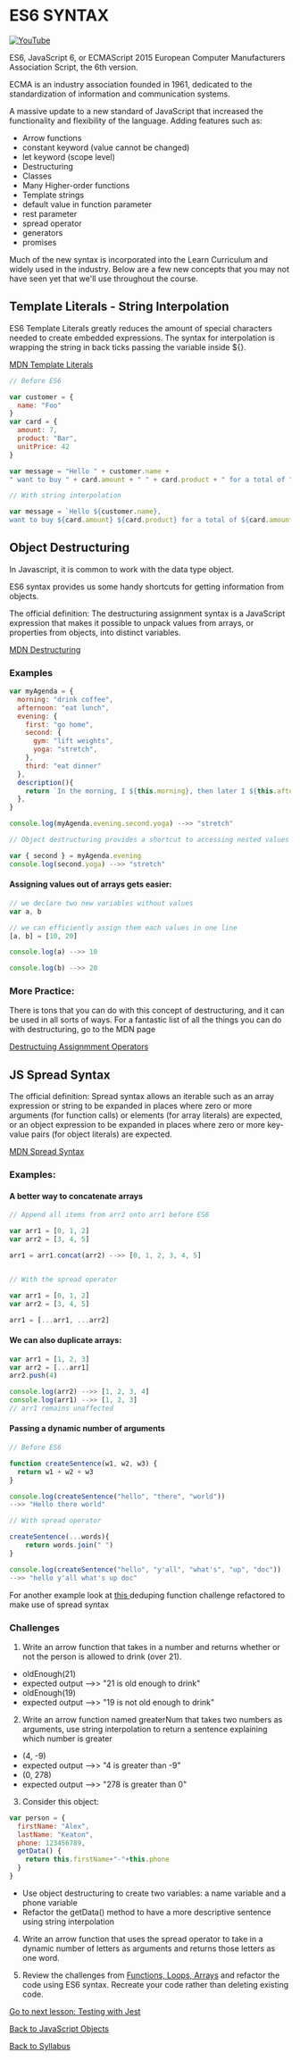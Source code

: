 # ES6 SYNTAX

[![YouTube](http://img.youtube.com/vi/J5j3wymMoz4/0.jpg)](https://www.youtube.com/watch?v=J5j3wymMoz4)

ES6, JavaScript 6, or ECMAScript 2015
European Computer Manufacturers Association Script, the 6th version.

ECMA is an industry association founded in 1961, dedicated to the standardization of information and communication systems.

A massive update to a new standard of JavaScript that increased the functionality and flexibility of the language. Adding features such as:

* Arrow functions
* constant keyword (value cannot be changed)
* let keyword (scope level)
* Destructuring
* Classes
* Many Higher-order functions
* Template strings
* default value in function parameter
* rest parameter
* spread operator
* generators
* promises

Much of the new syntax is incorporated into the Learn Curriculum and widely used in the industry.  Below are a few new concepts that you may not have seen yet that we'll use throughout the course.

## Template Literals - String Interpolation

ES6 Template Literals greatly reduces the amount of special characters needed to create embedded expressions. The syntax for interpolation is wrapping the string in back ticks passing the variable inside ${}.

<a href="https://developer.mozilla.org/en-US/docs/Web/JavaScript/Reference/Template_literals" target="_blank">MDN Template Literals</a>

```javascript
// Before ES6

var customer = {
  name: "Foo"
}
var card = {
  amount: 7,
  product: "Bar",
  unitPrice: 42
}

var message = "Hello " + customer.name +
" want to buy " + card.amount + " " + card.product + " for a total of " + (card.amount * card.unitPrice) + " bucks?"

// With string interpolation

var message = `Hello ${customer.name},
want to buy ${card.amount} ${card.product} for a total of ${card.amount * card.unitPrice} bucks?`

```

## Object Destructuring

In Javascript, it is common to work with the data type object.

ES6 syntax provides us some handy shortcuts for getting information from objects.

The official definition: The destructuring assignment syntax is a JavaScript expression that makes it possible to unpack values from arrays, or properties from objects, into distinct variables.

<a href="https://developer.mozilla.org/en-US/docs/Web/JavaScript/Reference/Operators/Destructuring_assignment" target="_blank">MDN Destructuring</a>

### Examples

``` javascript
var myAgenda = {
  morning: "drink coffee",
  afternoon: "eat lunch",
  evening: {
    first: "go home",
    second: {
      gym: "lift weights",
      yoga: "stretch",
    },
    third: "eat dinner"
  },
  description(){
    return `In the morning, I ${this.morning}, then later I ${this.afternoon}.`
  },
}

console.log(myAgenda.evening.second.yoga) -->> "stretch"

// Object destructuring provides a shortcut to accessing nested values

var { second } = myAgenda.evening
console.log(second.yoga) -->> "stretch"
```


#### Assigning values out of arrays gets easier:

```javascript
// we declare two new variables without values
var a, b

// we can efficiently assign them each values in one line
[a, b] = [10, 20]

console.log(a) -->> 10

console.log(b) -->> 20
```

### More Practice:

There is tons that you can do with this concept of destructuring, and it can be used in all sorts of ways. For a fantastic list of all the things you can do with destructuring, go to the MDN page

<a href="https://developer.mozilla.org/en-US/docs/Web/JavaScript/Reference/Operators/Destructuring_assignment" target="_blank">Destructuing Assignmment Operators</a>

## JS Spread Syntax

The official definition: Spread syntax allows an iterable such as an array expression or string to be expanded in places where zero or more
arguments (for function calls) or elements (for array literals) are expected, or an object expression to be expanded
in places where zero or more key-value pairs (for object literals) are expected.

<a href="https://developer.mozilla.org/en-US/docs/Web/JavaScript/Reference/Operators/Spread_syntax" target="_blank">MDN Spread Syntax</a>

### Examples:

#### A better way to concatenate arrays

```javascript
// Append all items from arr2 onto arr1 before ES6

var arr1 = [0, 1, 2]
var arr2 = [3, 4, 5]

arr1 = arr1.concat(arr2) -->> [0, 1, 2, 3, 4, 5]


// With the spread operator

var arr1 = [0, 1, 2]
var arr2 = [3, 4, 5]

arr1 = [...arr1, ...arr2]
```

#### We can also duplicate arrays:
```javascript
var arr1 = [1, 2, 3]
var arr2 = [...arr1]
arr2.push(4)

console.log(arr2) -->> [1, 2, 3, 4]
console.log(arr1) -->> [1, 2, 3]
// arr1 remains unaffected
```

#### Passing a dynamic number of arguments

```javascript
// Before ES6

function createSentence(w1, w2, w3) {
  return w1 + w2 + w3
}

console.log(createSentence("hello", "there", "world"))
-->> "Hello there world"

// With spread operator

createSentence(...words){
    return words.join(" ")
}

console.log(createSentence("hello", "y'all", "what's", "up", "doc"))
-->> "hello y'all what's up doc"


```

For another example look at <a href="https://github.com/bravo-2018/daily_challenges/blob/master/March-28/dedupe/dedupe.js">this </a> deduping function challenge refactored to make use of spread syntax

### Challenges

1) Write an arrow function that takes in a number and returns whether or not the person is allowed to drink (over 21).

* oldEnough(21)
* expected output -->> "21 is old enough to drink"
* oldEnough(19)
* expected output -->> "19 is not old enough to drink"

2) Write an arrow function named greaterNum that takes two numbers as arguments, use string interpolation to return a sentence explaining which number is greater

* (4, -9)
* expected output -->> "4 is greater than -9"
* (0, 278)
* expected output -->> "278 is greater than 0"

3) Consider this object:

```javaScript
var person = {
  firstName: "Alex",
  lastName: "Keaton",
  phone: 123456789,
  getData() {
    return this.firstName+"-"+this.phone
  }
}
```
* Use object destructuring to create two variables: a name variable and a phone variable
* Refactor the getData() method to have a more descriptive sentence using string interpolation

4) Write an arrow function that uses the spread operator to take in a dynamic number of letters as arguments and returns those letters as one word.

5) Review the challenges from [Functions, Loops, Arrays](./06js_funcLoopsArrays.md) and refactor the code using ES6 syntax. Recreate your code rather than deleting existing code.

[Go to next lesson: Testing with Jest](./04js_testing_jest.md)

[Back to JavaScript Objects](../js_beginning/06js_objects.md)

[Back to Syllabus](../README.md)
